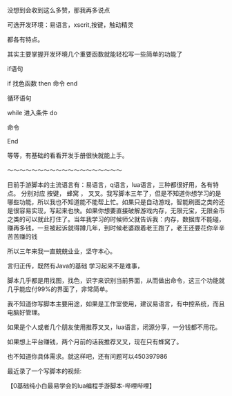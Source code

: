 



没想到会收到这么多赞，那我再多说点

可选开发环境：易语言，xscrit,按键，触动精灵

都各有特点。

其实主要掌握开发环境几个重要函数就能轻松写一些简单的功能了

 if语句

if 找色函数 then 命令 end

循环语句

while 进入条件 do

命令

End

等等，有基础的看看开发手册很快就能上手。

  


  


  


  


  


～～～～～～～～～～～～～～～～～～～

  


目前手游脚本的主流语言有：易语言，q语言，lua语言，三种都很好用，各有特点。 分别对应 按键， 蜂窝 ， 叉叉。我写脚本三年了，但是不知道你想学习的是哪些功能，所以我也不知道能不能帮上忙。如果只是自动游戏，智能刷图之类的还是很容易实现，写起来也快。如果你想要直接破解游戏内存，无限元宝，无限金币之类的可以就此打住了。当年我学习的时候师父就告诉我：内存，数据库不能碰，赚再多钱，一旦被起诉就得蹲几年，到时候老婆跟着老王跑了，老王还要花你辛辛苦苦赚的钱 

所以三年来我一直兢兢业业，坚守本心。

言归正传，既然有Java的基础 学习起来不是难事，

脚本几乎都是用找图，找色，识字来识别当前界面，从而做出命令，这三个功能就几乎能应付99%的界面了，非常简单。

我不知道你写脚本主要用途，如果是工作室使用，建议易语言，有中控系统，而且电脑好管理。

如果是个人或者几个朋友使用推荐叉叉，lua语言，闭源分享，一分钱都不用花。

如果想上平台赚钱，两个月前的话我推荐叉叉，现在只有蜂窝了。

 也不知道你具体需求。就这样吧，还有问题可以450397986

最近录了一个写脚本的视频:

【0基础纯小白最易学会的lua编程手游脚本-哔哩哔哩】





